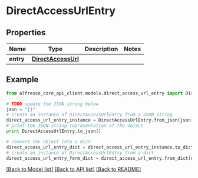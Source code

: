# DirectAccessUrlEntry


## Properties
Name | Type | Description | Notes
------------ | ------------- | ------------- | -------------
**entry** | [**DirectAccessUrl**](DirectAccessUrl.md) |  | 

## Example

```python
from alfresco_core_api_client.models.direct_access_url_entry import DirectAccessUrlEntry

# TODO update the JSON string below
json = "{}"
# create an instance of DirectAccessUrlEntry from a JSON string
direct_access_url_entry_instance = DirectAccessUrlEntry.from_json(json)
# print the JSON string representation of the object
print DirectAccessUrlEntry.to_json()

# convert the object into a dict
direct_access_url_entry_dict = direct_access_url_entry_instance.to_dict()
# create an instance of DirectAccessUrlEntry from a dict
direct_access_url_entry_form_dict = direct_access_url_entry.from_dict(direct_access_url_entry_dict)
```
[[Back to Model list]](../README.md#documentation-for-models) [[Back to API list]](../README.md#documentation-for-api-endpoints) [[Back to README]](../README.md)


